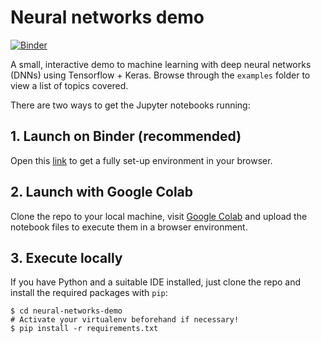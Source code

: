 # Neural networks demo

[![Binder](https://mybinder.org/badge_logo.svg)](https://mybinder.org/v2/gh/Totemi1324/neural-networks-demo/HEAD)

A small, interactive demo to machine learning with deep neural networks (DNNs) using Tensorflow + Keras. Browse through the `examples` folder to view a list of topics covered.

There are two ways to get the Jupyter notebooks running:

## 1. Launch on Binder (recommended)

Open this [link](https://mybinder.org/v2/gh/Totemi1324/neural-networks-demo/HEAD) to get a fully set-up environment in your browser.

## 2. Launch with Google Colab

Clone the repo to your local machine, visit [Google Colab](https://colab.research.google.com/) and upload the notebook files to execute them in a browser environment.

## 3. Execute locally

If you have Python and a suitable IDE installed, just clone the repo and install the required packages with `pip`:

```
$ cd neural-networks-demo
# Activate your virtualenv beforehand if necessary!
$ pip install -r requirements.txt
```
